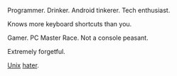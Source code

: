 <!--

### Hi there 👋


**TheBestPessimist/TheBestPessimist** is a ✨ _special_ ✨ repository because its `README.md` (this file) appears on your GitHub profile.

Here are some ideas to get you started:

- 🔭 I’m currently working on ...
- 🌱 I’m currently learning ...
- 👯 I’m looking to collaborate on ...
- 🤔 I’m looking for help with ...
- 💬 Ask me about ...
- 📫 How to reach me: ...
- 😄 Pronouns: ...
- ⚡ Fun fact: ...
-->




Programmer. Drinker. Android tinkerer. Tech enthusiast. 

Knows more keyboard shortcuts than you.

Gamer. PC Master Race. Not a console peasant.

Extremely forgetful.


[Unix](https://www.simson.net/ref/ugh.pdf) [hater](http://web.mit.edu/~simsong/www/ugh.pdf).
